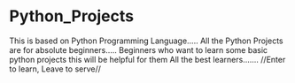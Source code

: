 # Python_Projects

This is based on Python Programming Language.....
All the Python Projects are for absolute beginners.....
Beginners who want to learn some basic python projects this will be helpful for them
All the best learners.......
//Enter to learn, Leave to serve//
